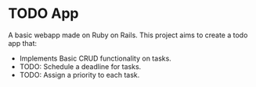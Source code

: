 # TODO App

A basic webapp made on Ruby on Rails. This project aims to create a todo app that:

- Implements Basic CRUD functionality on tasks.
- TODO: Schedule a deadline for tasks.
- TODO: Assign a priority to each task.
